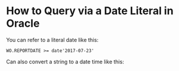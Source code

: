 ﻿# How to Query via a Date Literal in Oracle

You can refer to a literal date like this:

	WO.REPORTDATE >= date'2017-07-23'

Can also convert a string to a date time like this: